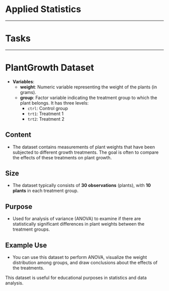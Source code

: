 # Applied Statistics
---------------------------------
# Tasks 
---------------------------------

# PlantGrowth Dataset

- **Variables**:
  - **weight**: Numeric variable representing the weight of the plants (in grams).
  - **group**: Factor variable indicating the treatment group to which the plant belongs. It has three levels:
    - `ctrl`: Control group
    - `trt1`: Treatment 1
    - `trt2`: Treatment 2

## Content

- The dataset contains measurements of plant weights that have been subjected to different growth treatments. The goal is often to compare the effects of these treatments on plant growth.

## Size

- The dataset typically consists of **30 observations** (plants), with **10 plants** in each treatment group.

## Purpose

- Used for analysis of variance (ANOVA) to examine if there are statistically significant differences in plant weights between the treatment groups.

## Example Use

- You can use this dataset to perform ANOVA, visualize the weight distribution among groups, and draw conclusions about the effects of the treatments.

This dataset is useful for educational purposes in statistics and data analysis.
